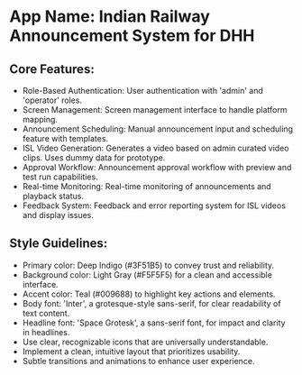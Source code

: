 # **App Name**: Indian Railway Announcement System for DHH

## Core Features:

- Role-Based Authentication: User authentication with 'admin' and 'operator' roles.
- Screen Management: Screen management interface to handle platform mapping.
- Announcement Scheduling: Manual announcement input and scheduling feature with templates.
- ISL Video Generation: Generates a video based on admin curated video clips. Uses dummy data for prototype.
- Approval Workflow: Announcement approval workflow with preview and test run capabilities.
- Real-time Monitoring: Real-time monitoring of announcements and playback status.
- Feedback System: Feedback and error reporting system for ISL videos and display issues.

## Style Guidelines:

- Primary color: Deep Indigo (#3F51B5) to convey trust and reliability.
- Background color: Light Gray (#F5F5F5) for a clean and accessible interface.
- Accent color: Teal (#009688) to highlight key actions and elements.
- Body font: 'Inter', a grotesque-style sans-serif, for clear readability of text content.
- Headline font: 'Space Grotesk', a sans-serif font, for impact and clarity in headlines.
- Use clear, recognizable icons that are universally understandable.
- Implement a clean, intuitive layout that prioritizes usability.
- Subtle transitions and animations to enhance user experience.